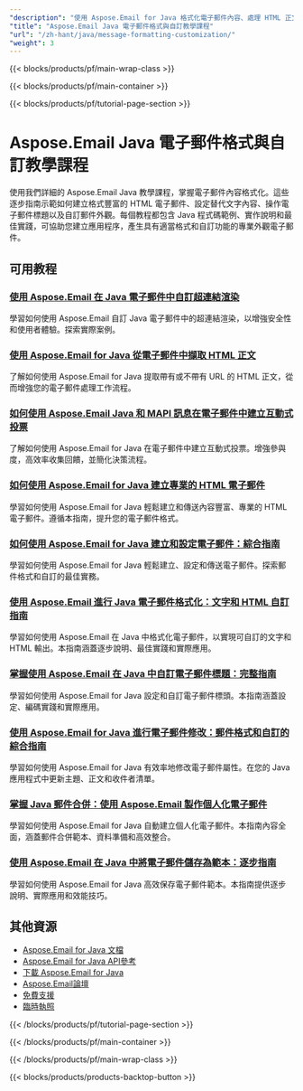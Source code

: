 ```yaml
---
"description": "使用 Aspose.Email for Java 格式化電子郵件內容、處理 HTML 正文、替代文字和自訂標題的完整教學。"
"title": "Aspose.Email Java 電子郵件格式與自訂教學課程"
"url": "/zh-hant/java/message-formatting-customization/"
"weight": 3
---
```


{{< blocks/products/pf/main-wrap-class >}}

{{< blocks/products/pf/main-container >}}

{{< blocks/products/pf/tutorial-page-section >}}
# Aspose.Email Java 電子郵件格式與自訂教學課程

使用我們詳細的 Aspose.Email Java 教學課程，掌握電子郵件內容格式化。這些逐步指南示範如何建立格式豐富的 HTML 電子郵件、設定替代文字內容、操作電子郵件標題以及自訂郵件外觀。每個教程都包含 Java 程式碼範例、實作說明和最佳實踐，可協助您建立應用程序，產生具有適當格式和自訂功能的專業外觀電子郵件。

## 可用教程

### [使用 Aspose.Email 在 Java 電子郵件中自訂超連結渲染](./aspose-email-java-custom-hyperlink-rendering/)
學習如何使用 Aspose.Email 自訂 Java 電子郵件中的超連結渲染，以增強安全性和使用者體驗。探索實際案例。

### [使用 Aspose.Email for Java 從電子郵件中擷取 HTML 正文](./mastering-email-html-extraction-aspose-java/)
了解如何使用 Aspose.Email for Java 提取帶有或不帶有 URL 的 HTML 正文，從而增強您的電子郵件處理工作流程。

### [如何使用 Aspose.Email Java 和 MAPI 訊息在電子郵件中建立互動式投票](./create-polls-aspose-email-java-mapi-messages/)
了解如何使用 Aspose.Email for Java 在電子郵件中建立互動式投票。增強參與度，高效率收集回饋，並簡化決策流程。

### [如何使用 Aspose.Email for Java 建立專業的 HTML 電子郵件](./create-html-emails-aspose-email-java/)
學習如何使用 Aspose.Email for Java 輕鬆建立和傳送內容豐富、專業的 HTML 電子郵件。遵循本指南，提升您的電子郵件格式。

### [如何使用 Aspose.Email for Java 建立和設定電子郵件：綜合指南](./create-configure-emails-aspose-java/)
學習如何使用 Aspose.Email for Java 輕鬆建立、設定和傳送電子郵件。探索郵件格式和自訂的最佳實務。

### [使用 Aspose.Email 進行 Java 電子郵件格式化：文字和 HTML 自訂指南](./java-email-formatting-aspose-email-text-html/)
學習如何使用 Aspose.Email 在 Java 中格式化電子郵件，以實現可自訂的文字和 HTML 輸出。本指南涵蓋逐步說明、最佳實踐和實際應用。

### [掌握使用 Aspose.Email 在 Java 中自訂電子郵件標題：完整指南](./customize-email-headers-java-aspose-email/)
學習如何使用 Aspose.Email for Java 設定和自訂電子郵件標頭。本指南涵蓋設定、編碼實踐和實際應用。

### [使用 Aspose.Email for Java 進行電子郵件修改：郵件格式和自訂的綜合指南](./master-email-modification-aspose-email-java/)
學習如何使用 Aspose.Email for Java 有效率地修改電子郵件屬性。在您的 Java 應用程式中更新主題、正文和收件者清單。

### [掌握 Java 郵件合併：使用 Aspose.Email 製作個人化電子郵件](./aspose-email-java-mail-merge-tutorial/)
學習如何使用 Aspose.Email for Java 自動建立個人化電子郵件。本指南內容全面，涵蓋郵件合併範本、資料準備和高效整合。

### [使用 Aspose.Email 在 Java 中將電子郵件儲存為範本：逐步指南](./save-email-template-aspose-java-guide/)
學習如何使用 Aspose.Email for Java 高效保存電子郵件範本。本指南提供逐步說明、實際應用和效能技巧。

## 其他資源

- [Aspose.Email for Java 文檔](https://docs.aspose.com/email/java/)
- [Aspose.Email for Java API參考](https://reference.aspose.com/email/java/)
- [下載 Aspose.Email for Java](https://releases.aspose.com/email/java/)
- [Aspose.Email論壇](https://forum.aspose.com/c/email)
- [免費支援](https://forum.aspose.com/)
- [臨時執照](https://purchase.aspose.com/temporary-license/)

{{< /blocks/products/pf/tutorial-page-section >}}

{{< /blocks/products/pf/main-container >}}

{{< /blocks/products/pf/main-wrap-class >}}

{{< blocks/products/products-backtop-button >}}